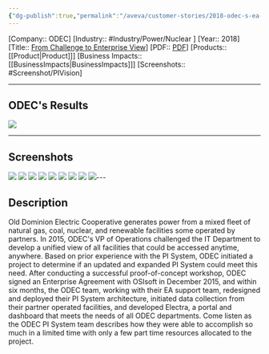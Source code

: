 ```yaml
---
{"dg-publish":true,"permalink":"/aveva/customer-stories/2018-odec-s-ea-journey-from-challenge-to-enterprise-view/","dgPassFrontmatter":true}
---
```


[Company:: ODEC]
[Industry:: #Industry/Power/Nuclear ]
[Year:: 2018]
[Title:: [From Challenge to Enterprise View](https://resources.osisoft.com/presentations/odec-s-ea-journey-%E2%80%93-from-challenge-to-enterprise-view/)]
[PDF:: [PDF](https://cdn.osisoft.com/osi/presentations/2018-uc-san-francisco/UC18NA-D2PG02-ODEC-SBurnettKRyan-ODECs-EA-Journey-FromChallenge-to-Enterprise-View.pdf)]
[Products:: [[Product\|Product]]]
[Business Impacts:: [[BusinessImpacts\|BusinessImpacts]]]
[Screenshots:: #Screenshot/PIVision] 

---
## ODEC's Results
![](https://i.imgur.com/VEX6M5Q.png)

---
## Screenshots
![](https://i.imgur.com/eMiocmY.png)
![](https://i.imgur.com/RsHhE6c.png)
![](https://i.imgur.com/px2OgXD.png)
![](https://i.imgur.com/7uw9yzH.png)
![](https://i.imgur.com/qSW7GUD.png)
![](https://i.imgur.com/RtDLG8F.png)
![](https://i.imgur.com/a5IQqfI.png)
![](https://i.imgur.com/H9kgnvg.png)
![](https://i.imgur.com/Oak4010.png)---
## Description
Old Dominion Electric Cooperative generates power from a mixed fleet of natural gas, coal, nuclear, and renewable facilities some operated by partners. In 2015, ODEC's VP of Operations challenged the IT Department to develop a unified view of all facilities that could be accessed anytime, anywhere. Based on prior experience with the PI System, ODEC initiated a project to determine if an updated and expanded PI System could meet this need. After conducting a successful proof-of-concept workshop, ODEC signed an Enterprise Agreement with OSIsoft in December 2015, and within six months, the ODEC team, working with their EA support team, redesigned and deployed their PI System architecture, initiated data collection from their partner operated facilities, and developed Electra, a portal and dashboard that meets the needs of all ODEC departments. Come listen as the ODEC PI System team describes how they were able to accomplish so much in a limited time with only a few part time resources allocated to the project.